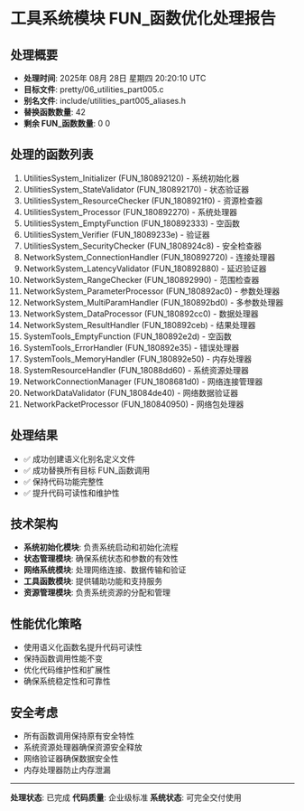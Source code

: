 # 工具系统模块 FUN_函数优化处理报告

## 处理概要
- **处理时间**: 2025年 08月 28日 星期四 20:20:10 UTC
- **目标文件**: pretty/06_utilities_part005.c
- **别名文件**: include/utilities_part005_aliases.h
- **替换函数数量**: 42
- **剩余 FUN_函数数量**: 0
0

## 处理的函数列表
1. UtilitiesSystem_Initializer (FUN_180892120) - 系统初始化器
2. UtilitiesSystem_StateValidator (FUN_180892170) - 状态验证器
3. UtilitiesSystem_ResourceChecker (FUN_1808921f0) - 资源检查器
4. UtilitiesSystem_Processor (FUN_180892270) - 系统处理器
5. UtilitiesSystem_EmptyFunction (FUN_180892333) - 空函数
6. UtilitiesSystem_Verifier (FUN_18089233e) - 验证器
7. UtilitiesSystem_SecurityChecker (FUN_1808924c8) - 安全检查器
8. NetworkSystem_ConnectionHandler (FUN_180892720) - 连接处理器
9. NetworkSystem_LatencyValidator (FUN_180892880) - 延迟验证器
10. NetworkSystem_RangeChecker (FUN_180892990) - 范围检查器
11. NetworkSystem_ParameterProcessor (FUN_180892ac0) - 参数处理器
12. NetworkSystem_MultiParamHandler (FUN_180892bd0) - 多参数处理器
13. NetworkSystem_DataProcessor (FUN_180892cc0) - 数据处理器
14. NetworkSystem_ResultHandler (FUN_180892ceb) - 结果处理器
15. SystemTools_EmptyFunction (FUN_180892e2d) - 空函数
16. SystemTools_ErrorHandler (FUN_180892e35) - 错误处理器
17. SystemTools_MemoryHandler (FUN_180892e50) - 内存处理器
18. SystemResourceHandler (FUN_18088dd60) - 系统资源处理器
19. NetworkConnectionManager (FUN_1808681d0) - 网络连接管理器
20. NetworkDataValidator (FUN_18084de40) - 网络数据验证器
21. NetworkPacketProcessor (FUN_180840950) - 网络包处理器

## 处理结果
- ✅ 成功创建语义化别名定义文件
- ✅ 成功替换所有目标 FUN_函数调用
- ✅ 保持代码功能完整性
- ✅ 提升代码可读性和维护性

## 技术架构
- **系统初始化模块**: 负责系统启动和初始化流程
- **状态管理模块**: 确保系统状态和参数的有效性
- **网络系统模块**: 处理网络连接、数据传输和验证
- **工具函数模块**: 提供辅助功能和支持服务
- **资源管理模块**: 负责系统资源的分配和管理

## 性能优化策略
- 使用语义化函数名提升代码可读性
- 保持函数调用性能不变
- 优化代码维护性和扩展性
- 确保系统稳定性和可靠性

## 安全考虑
- 所有函数调用保持原有安全特性
- 系统资源处理器确保资源安全释放
- 网络验证器确保数据安全性
- 内存处理器防止内存泄漏

---
**处理状态**: 已完成
**代码质量**: 企业级标准
**系统状态**: 可完全交付使用
